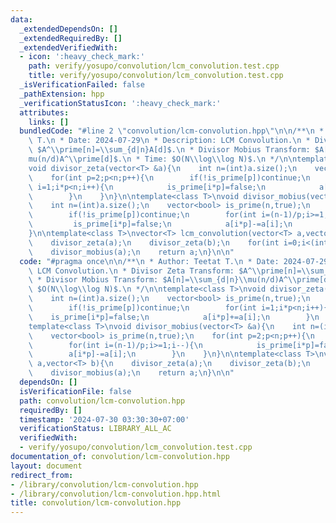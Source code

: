 ```yaml
---
data:
  _extendedDependsOn: []
  _extendedRequiredBy: []
  _extendedVerifiedWith:
  - icon: ':heavy_check_mark:'
    path: verify/yosupo/convolution/lcm_convolution.test.cpp
    title: verify/yosupo/convolution/lcm_convolution.test.cpp
  _isVerificationFailed: false
  _pathExtension: hpp
  _verificationStatusIcon: ':heavy_check_mark:'
  attributes:
    links: []
  bundledCode: "#line 2 \"convolution/lcm-convolution.hpp\"\n\n/**\n * Author: Teetat\
    \ T.\n * Date: 2024-07-29\n * Description: LCM Convolution.\n * Divisor Zeta Transform:\
    \ $A^\\prime[n]=\\sum_{d|n}A[d]$.\n * Divisor Mobius Transform: $A[n]=\\sum_{d|n}\\\
    mu(n/d)A^\\prime[d]$.\n * Time: $O(N\\log\\log N)$.\n */\n\ntemplate<class T>\n\
    void divisor_zeta(vector<T> &a){\n    int n=(int)a.size();\n    vector<bool> is_prime(n,true);\n\
    \    for(int p=2;p<n;p++){\n        if(!is_prime[p])continue;\n        for(int\
    \ i=1;i*p<n;i++){\n            is_prime[i*p]=false;\n            a[i*p]+=a[i];\n\
    \        }\n    }\n}\n\ntemplate<class T>\nvoid divisor_mobius(vector<T> &a){\n\
    \    int n=(int)a.size();\n    vector<bool> is_prime(n,true);\n    for(int p=2;p<n;p++){\n\
    \        if(!is_prime[p])continue;\n        for(int i=(n-1)/p;i>=1;i--){\n   \
    \         is_prime[i*p]=false;\n            a[i*p]-=a[i];\n        }\n    }\n\
    }\n\ntemplate<class T>\nvector<T> lcm_convolution(vector<T> a,vector<T> b){\n\
    \    divisor_zeta(a);\n    divisor_zeta(b);\n    for(int i=0;i<(int)a.size();i++)a[i]*=b[i];\n\
    \    divisor_mobius(a);\n    return a;\n}\n\n"
  code: "#pragma once\n\n/**\n * Author: Teetat T.\n * Date: 2024-07-29\n * Description:\
    \ LCM Convolution.\n * Divisor Zeta Transform: $A^\\prime[n]=\\sum_{d|n}A[d]$.\n\
    \ * Divisor Mobius Transform: $A[n]=\\sum_{d|n}\\mu(n/d)A^\\prime[d]$.\n * Time:\
    \ $O(N\\log\\log N)$.\n */\n\ntemplate<class T>\nvoid divisor_zeta(vector<T> &a){\n\
    \    int n=(int)a.size();\n    vector<bool> is_prime(n,true);\n    for(int p=2;p<n;p++){\n\
    \        if(!is_prime[p])continue;\n        for(int i=1;i*p<n;i++){\n        \
    \    is_prime[i*p]=false;\n            a[i*p]+=a[i];\n        }\n    }\n}\n\n\
    template<class T>\nvoid divisor_mobius(vector<T> &a){\n    int n=(int)a.size();\n\
    \    vector<bool> is_prime(n,true);\n    for(int p=2;p<n;p++){\n        if(!is_prime[p])continue;\n\
    \        for(int i=(n-1)/p;i>=1;i--){\n            is_prime[i*p]=false;\n    \
    \        a[i*p]-=a[i];\n        }\n    }\n}\n\ntemplate<class T>\nvector<T> lcm_convolution(vector<T>\
    \ a,vector<T> b){\n    divisor_zeta(a);\n    divisor_zeta(b);\n    for(int i=0;i<(int)a.size();i++)a[i]*=b[i];\n\
    \    divisor_mobius(a);\n    return a;\n}\n\n"
  dependsOn: []
  isVerificationFile: false
  path: convolution/lcm-convolution.hpp
  requiredBy: []
  timestamp: '2024-07-30 03:30:30+07:00'
  verificationStatus: LIBRARY_ALL_AC
  verifiedWith:
  - verify/yosupo/convolution/lcm_convolution.test.cpp
documentation_of: convolution/lcm-convolution.hpp
layout: document
redirect_from:
- /library/convolution/lcm-convolution.hpp
- /library/convolution/lcm-convolution.hpp.html
title: convolution/lcm-convolution.hpp
---
```

